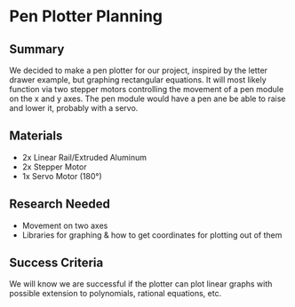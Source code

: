 <h1>Pen Plotter Planning</h1>
<h2>Summary</h2>
<p>We decided to make a pen plotter for our project, inspired by the letter drawer example, but graphing rectangular equations. It will most likely function via two stepper motors controlling the movement of a pen module on the x and y axes. The pen module would have a pen ane be able to raise and lower it, probably with a servo.</p>
<h2>Materials</h2>
<ul>
  <li>2x Linear Rail/Extruded Aluminum</li>
  <li>2x Stepper Motor</li>
  <li>1x Servo Motor (180°)</li>
</ul>
<h2>Research Needed</h2>
<ul>
  <li>Movement on two axes</li>
  <li>Libraries for graphing & how to get coordinates for plotting out of them</li>
</ul>
<h2>Success Criteria</h2>
<p>We will know we are successful if the plotter can plot linear graphs with possible extension to polynomials, rational equations, etc.</p>
